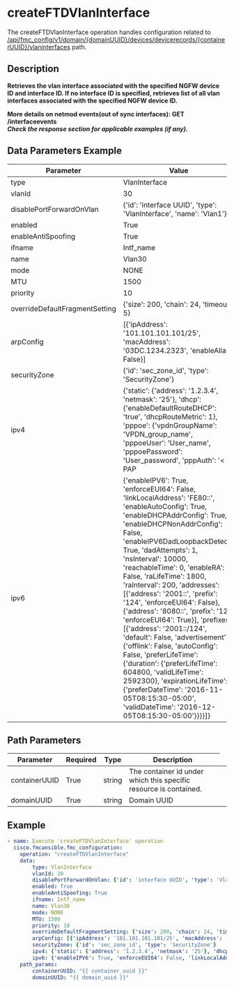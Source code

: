 # createFTDVlanInterface

The createFTDVlanInterface operation handles configuration related to [/api/fmc_config/v1/domain/{domainUUID}/devices/devicerecords/{containerUUID}/vlaninterfaces](/paths//api/fmc_config/v1/domain/{domain_uuid}/devices/devicerecords/{container_uuid}/vlaninterfaces.md) path.&nbsp;
## Description
**Retrieves the vlan interface associated with the specified NGFW device ID and interface ID. If no interface ID is specified, retrieves list of all vlan interfaces associated with the specified NGFW device ID. <div class="alert alert-warning">More details on netmod events(out of sync interfaces):<b> GET /interfaceevents</b></div> _Check the response section for applicable examples (if any)._**

## Data Parameters Example
| Parameter | Value |
| --------- | -------- |
| type | VlanInterface |
| vlanId | 30 |
| disablePortForwardOnVlan | {'id': 'interface UUID', 'type': 'VlanInterface', 'name': 'Vlan1'} |
| enabled | True |
| enableAntiSpoofing | True |
| ifname | Intf_name |
| name | Vlan30 |
| mode | NONE |
| MTU | 1500 |
| priority | 10 |
| overrideDefaultFragmentSetting | {'size': 200, 'chain': 24, 'timeout': 5} |
| arpConfig | [{'ipAddress': '101.101.101.101/25', 'macAddress': '03DC.1234.2323', 'enableAlias': False}] |
| securityZone | {'id': 'sec_zone_id', 'type': 'SecurityZone'} |
| ipv4 | {'static': {'address': '1.2.3.4', 'netmask': '25'}, 'dhcp': {'enableDefaultRouteDHCP': 'true', 'dhcpRouteMetric': 1}, 'pppoe': {'vpdnGroupName': 'VPDN_group_name', 'pppoeUser': 'User_name', 'pppoePassword': 'User_password', 'pppAuth': '< PAP | CHAP | MSCHAP>', 'pppoeRouteMetric': 1, 'enableRouteSettings': True, 'ipAddress': '1.2.3.4/25', 'storeCredsInFlash': False}} |
| ipv6 | {'enableIPV6': True, 'enforceEUI64': False, 'linkLocalAddress': 'FE80::', 'enableAutoConfig': True, 'enableDHCPAddrConfig': True, 'enableDHCPNonAddrConfig': False, 'enableIPV6DadLoopbackDetect': True, 'dadAttempts': 1, 'nsInterval': 10000, 'reachableTime': 0, 'enableRA': False, 'raLifeTime': 1800, 'raInterval': 200, 'addresses': [{'address': '2001::', 'prefix': '124', 'enforceEUI64': False}, {'address': '8080::', 'prefix': '12', 'enforceEUI64': True}], 'prefixes': [{'address': '2001::/124', 'default': False, 'advertisement': {'offlink': False, 'autoConfig': False, 'preferLifeTime': {'duration': {'preferLifeTime': 604800, 'validLifeTime': 2592300}, 'expirationLifeTime': {'preferDateTime': '2016-11-05T08:15:30-05:00', 'validDateTime': '2016-12-05T08:15:30-05:00'}}}}]} |

## Path Parameters
| Parameter | Required | Type | Description |
| --------- | -------- | ---- | ----------- |
| containerUUID | True | string <td colspan=3> The container id under which this specific resource is contained. |
| domainUUID | True | string <td colspan=3> Domain UUID |

## Example
```yaml
- name: Execute 'createFTDVlanInterface' operation
  cisco.fmcansible.fmc_configuration:
    operation: "createFTDVlanInterface"
    data:
        type: VlanInterface
        vlanId: 30
        disablePortForwardOnVlan: {'id': 'interface UUID', 'type': 'VlanInterface', 'name': 'Vlan1'}
        enabled: True
        enableAntiSpoofing: True
        ifname: Intf_name
        name: Vlan30
        mode: NONE
        MTU: 1500
        priority: 10
        overrideDefaultFragmentSetting: {'size': 200, 'chain': 24, 'timeout': 5}
        arpConfig: [{'ipAddress': '101.101.101.101/25', 'macAddress': '03DC.1234.2323', 'enableAlias': False}]
        securityZone: {'id': 'sec_zone_id', 'type': 'SecurityZone'}
        ipv4: {'static': {'address': '1.2.3.4', 'netmask': '25'}, 'dhcp': {'enableDefaultRouteDHCP': 'true', 'dhcpRouteMetric': 1}, 'pppoe': {'vpdnGroupName': 'VPDN_group_name', 'pppoeUser': 'User_name', 'pppoePassword': 'User_password', 'pppAuth': '< PAP | CHAP | MSCHAP>', 'pppoeRouteMetric': 1, 'enableRouteSettings': True, 'ipAddress': '1.2.3.4/25', 'storeCredsInFlash': False}}
        ipv6: {'enableIPV6': True, 'enforceEUI64': False, 'linkLocalAddress': 'FE80::', 'enableAutoConfig': True, 'enableDHCPAddrConfig': True, 'enableDHCPNonAddrConfig': False, 'enableIPV6DadLoopbackDetect': True, 'dadAttempts': 1, 'nsInterval': 10000, 'reachableTime': 0, 'enableRA': False, 'raLifeTime': 1800, 'raInterval': 200, 'addresses': [{'address': '2001::', 'prefix': '124', 'enforceEUI64': False}, {'address': '8080::', 'prefix': '12', 'enforceEUI64': True}], 'prefixes': [{'address': '2001::/124', 'default': False, 'advertisement': {'offlink': False, 'autoConfig': False, 'preferLifeTime': {'duration': {'preferLifeTime': 604800, 'validLifeTime': 2592300}, 'expirationLifeTime': {'preferDateTime': '2016-11-05T08:15:30-05:00', 'validDateTime': '2016-12-05T08:15:30-05:00'}}}}]}
    path_params:
        containerUUID: "{{ container_uuid }}"
        domainUUID: "{{ domain_uuid }}"

```